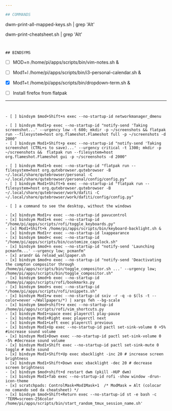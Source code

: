 ```yaml
---

## COMMANDS

```

dwm-print-all-mapped-keys.sh  | grep 'Alt'

dwm-print-cheatsheet.sh | grep 'Alt'

```


## BINDSYMS

```

- [ ] MOD+n /home/pi/apps/scripts/bin/vim-notes.sh &
- [ ] Mod1+l /home/pi/apps/scripts/bin/i3-personal-calendar.sh &
- [x] Mod1+t /home/pi/apps/scripts/bin/dropdown-term.sh &

- [ ] Install firefox from flatpak

---
```


- [ ] bindsym $mod+Shift+n exec --no-startup-id networkmanager_dmenu

- [ ] bindsym Mod1+p exec --no-startup-id "notify-send 'Taking screenshot...' --urgency low -t 600; mkdir -p ~/screenshots && flatpak run --filesystem=host org.flameshot.Flameshot full -p ~/screenshots -d 2000"
- [ ] bindsym Mod1+Shift+p exec --no-startup-id "notify-send 'Taking screenshot (CTRL+s to save)...' --urgency critical -t 1300; mkdir -p ~/screenshots &&  flatpak run --filesystem=host org.flameshot.Flameshot gui -p ~/screenshots -d 2000"

- [ ] bindsym Mod1+b exec --no-startup-id "flatpak run --filesystem=host org.qutebrowser.qutebrowser -B ~/.local/share/qutebrowser/personal -C ~/.local/share/qutebrowser/personal/config/config.py"
- [ ] bindsym Mod1+Shift+b exec --no-startup-id "flatpak run --filesystem=host org.qutebrowser.qutebrowser -B ~/.local/share/qutebrowser/work/dafiti -C ~/.local/share/qutebrowser/work/dafiti/config/config.py"

- [ ] a command to see the desktop, without the windows

- [x] bindsym Mod1+v exec --no-startup-id pavucontrol
- [x] bindsym Mod1+k exec --no-startup-id "/home/pi/apps/scripts/rofi/toggle_keyboards.py"
- [x] Mod1+Shift+k /home/pi/apps/scripts/bin/keyboard-backlight.sh &
- [x] bindsym Mod1+r exec --no-startup-id lxappearance
- [x] bindsym $mod+c exec --no-startup-id "/home/pi/apps/scripts/bin/customize_capslock.sh"
- [x] bindsym $mod+n exec --no-startup-id "notify-send 'Launching pcmanfm...' --urgency low; pcmanfm"
- [x] arandr && reload_wallpaper.sh
- [x] bindsym $mod+o exec --no-startup-id "notify-send 'Deactivating the compton compositor through /home/pi/apps/scripts/bin/toggle_compositor.sh ...' --urgency low; /home/pi/apps/scripts/bin/toggle_compositor.sh"
- [x] bindsym $mod+b exec --no-startup-id /home/pi/apps/scripts/rofi/bookmarks.py
- [x] bindsym $mod+s exec --no-startup-id "/home/pi/apps/scripts/rofi/snippets.sh"
- [x] bindsym Mod1+w exec --no-startup-id sxiv -r -q -o $(ls -t --color=never ~/Wallpapers/*) | xargs feh --bg-scale
- [x] bindsym $mod+shift+v exec --no-startup-id /home/pi/apps/scripts/rofi/vim_shortcuts.py
- [x] bindsym Mod1+space exec playerctl play-pause
- [x] bindsym Mod1+Right exec playerctl next
- [x] bindsym Mod1+Left exec playerctl previous
- [x] bindsym Mod1+Up exec --no-startup-id pactl set-sink-volume 0 +5% #increase sound volume
- [x] bindsym Mod1+Down exec --no-startup-id pactl set-sink-volume 0 -5% #decrease sound volume
- [x] bindsym Mod1+Shift exec --no-startup-id pactl set-sink-mute 0 toggle # mute sound
- [x] bindsym Mod1+Shift+Up exec xbacklight -inc 20 # increase screen brightness
- [x] bindsym Mod1+Shift+Down exec xbacklight -dec 20 # decrease screen brightness
- [x] bindsym $mod+shift+d restart dwm (pkill -HUP dwm)
- [x] bindsym Mod1+Tab exec --no-startup-id rofi -show window -drun-icon-theme
- [x] scratchpads: ControlMask+Mod1Mask+1  /* ModMask = Alt (colocar no comando sed da cheatsheet) */
- [x] bindsym $mod+Shift+Return exec --no-startup-id st -e bash -c 'TERM=screen-256color /home/pi/apps/scripts/bin/start_random_tmux_session_name.sh'
```
